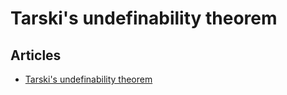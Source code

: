 # Tarski's undefinability theorem

## Articles

- [Tarski's undefinability theorem](https://en.wikipedia.org/wiki/Tarski%27s_undefinability_theorem)
